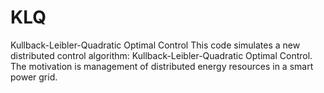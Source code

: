 # KLQ
Kullback-Leibler-Quadratic Optimal Control
This code simulates a new distributed control algorithm: Kullback-Leibler-Quadratic Optimal Control. The motivation is management of distributed energy resources in a smart power grid.
